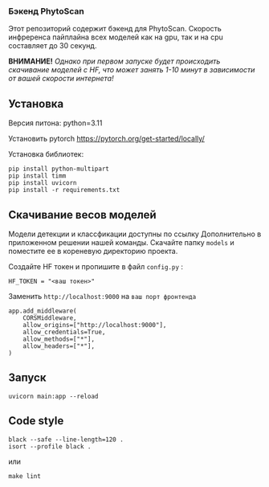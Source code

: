 ### Бэкенд PhytoScan

Этот репозиторий содержит бэкенд для PhytoScan.
Скорость инфреренса пайплайна всех моделей как на gpu, так и на cpu составляет до 30 секунд.

**ВНИМАНИЕ!** 
*Однако при первом запуске будет происходить скачивание моделей с HF, что может занять 1-10 минут
в зависимости от вашей скорости интернета!*

## Установка
Версия питона: python=3.11

Установить pytorch https://pytorch.org/get-started/locally/

Установка библиотек:
```
pip install python-multipart
pip install timm
pip install uvicorn
pip install -r requirements.txt
```

## Скачивание весов моделей

Модели детекции и классфикации доступны по ссылку Дополнительно в 
приложенном решении нашей команды.
Скачайте папку `models` и поместите ее в кореневую директорию проекта.

Создайте HF токен и пропишите в файл `config.py` :
```
HF_TOKEN = "<ваш токен>"
```

Заменить `http://localhost:9000` на `ваш порт фронтенда`
```
app.add_middleware(
    CORSMiddleware,
    allow_origins=["http://localhost:9000"],
    allow_credentials=True,
    allow_methods=["*"],
    allow_headers=["*"],
)
```
## Запуск

```
uvicorn main:app --reload
```

## Code style

```
black --safe --line-length=120 .
isort --profile black .
```
или 
```
make lint
```

